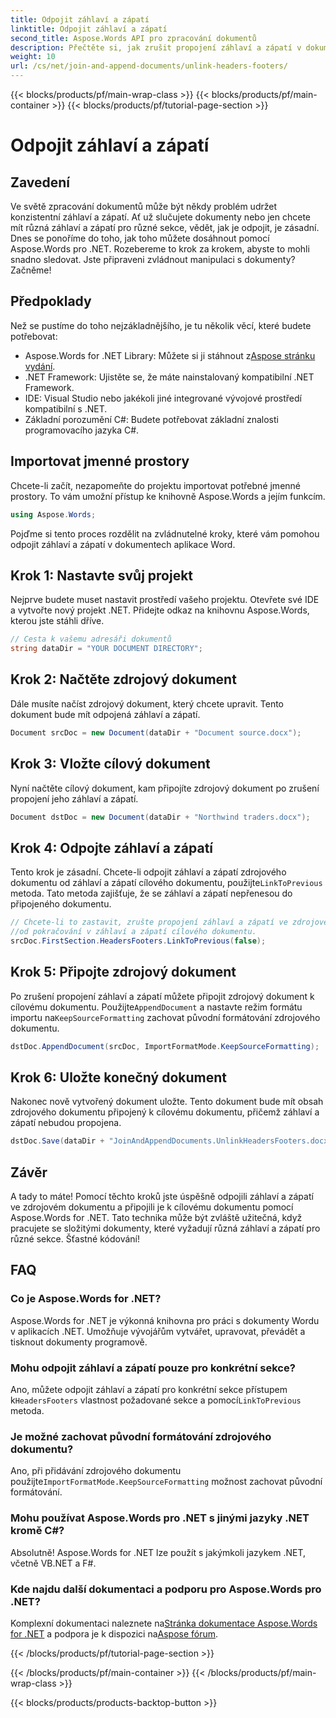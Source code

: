 ```yaml
---
title: Odpojit záhlaví a zápatí
linktitle: Odpojit záhlaví a zápatí
second_title: Aspose.Words API pro zpracování dokumentů
description: Přečtěte si, jak zrušit propojení záhlaví a zápatí v dokumentech aplikace Word pomocí Aspose.Words for .NET. Postupujte podle našeho podrobného průvodce krok za krokem pro manipulaci s hlavním dokumentem.
weight: 10
url: /cs/net/join-and-append-documents/unlink-headers-footers/
---
```


{{< blocks/products/pf/main-wrap-class >}}
{{< blocks/products/pf/main-container >}}
{{< blocks/products/pf/tutorial-page-section >}}

# Odpojit záhlaví a zápatí

## Zavedení

Ve světě zpracování dokumentů může být někdy problém udržet konzistentní záhlaví a zápatí. Ať už slučujete dokumenty nebo jen chcete mít různá záhlaví a zápatí pro různé sekce, vědět, jak je odpojit, je zásadní. Dnes se ponoříme do toho, jak toho můžete dosáhnout pomocí Aspose.Words pro .NET. Rozebereme to krok za krokem, abyste to mohli snadno sledovat. Jste připraveni zvládnout manipulaci s dokumenty? Začněme!

## Předpoklady

Než se pustíme do toho nejzákladnějšího, je tu několik věcí, které budete potřebovat:

-  Aspose.Words for .NET Library: Můžete si ji stáhnout z[Aspose stránku vydání](https://releases.aspose.com/words/net/).
- .NET Framework: Ujistěte se, že máte nainstalovaný kompatibilní .NET Framework.
- IDE: Visual Studio nebo jakékoli jiné integrované vývojové prostředí kompatibilní s .NET.
- Základní porozumění C#: Budete potřebovat základní znalosti programovacího jazyka C#.

## Importovat jmenné prostory

Chcete-li začít, nezapomeňte do projektu importovat potřebné jmenné prostory. To vám umožní přístup ke knihovně Aspose.Words a jejím funkcím.

```csharp
using Aspose.Words;
```

Pojďme si tento proces rozdělit na zvládnutelné kroky, které vám pomohou odpojit záhlaví a zápatí v dokumentech aplikace Word.

## Krok 1: Nastavte svůj projekt

Nejprve budete muset nastavit prostředí vašeho projektu. Otevřete své IDE a vytvořte nový projekt .NET. Přidejte odkaz na knihovnu Aspose.Words, kterou jste stáhli dříve.

```csharp
// Cesta k vašemu adresáři dokumentů
string dataDir = "YOUR DOCUMENT DIRECTORY";
```

## Krok 2: Načtěte zdrojový dokument

Dále musíte načíst zdrojový dokument, který chcete upravit. Tento dokument bude mít odpojená záhlaví a zápatí.

```csharp
Document srcDoc = new Document(dataDir + "Document source.docx");
```

## Krok 3: Vložte cílový dokument

Nyní načtěte cílový dokument, kam připojíte zdrojový dokument po zrušení propojení jeho záhlaví a zápatí.

```csharp
Document dstDoc = new Document(dataDir + "Northwind traders.docx");
```

## Krok 4: Odpojte záhlaví a zápatí

 Tento krok je zásadní. Chcete-li odpojit záhlaví a zápatí zdrojového dokumentu od záhlaví a zápatí cílového dokumentu, použijte`LinkToPrevious` metoda. Tato metoda zajišťuje, že se záhlaví a zápatí nepřenesou do připojeného dokumentu.

```csharp
// Chcete-li to zastavit, zrušte propojení záhlaví a zápatí ve zdrojovém dokumentu
//od pokračování v záhlaví a zápatí cílového dokumentu.
srcDoc.FirstSection.HeadersFooters.LinkToPrevious(false);
```

## Krok 5: Připojte zdrojový dokument

 Po zrušení propojení záhlaví a zápatí můžete připojit zdrojový dokument k cílovému dokumentu. Použijte`AppendDocument` a nastavte režim formátu importu na`KeepSourceFormatting` zachovat původní formátování zdrojového dokumentu.

```csharp
dstDoc.AppendDocument(srcDoc, ImportFormatMode.KeepSourceFormatting);
```

## Krok 6: Uložte konečný dokument

Nakonec nově vytvořený dokument uložte. Tento dokument bude mít obsah zdrojového dokumentu připojený k cílovému dokumentu, přičemž záhlaví a zápatí nebudou propojena.

```csharp
dstDoc.Save(dataDir + "JoinAndAppendDocuments.UnlinkHeadersFooters.docx");
```

## Závěr

A tady to máte! Pomocí těchto kroků jste úspěšně odpojili záhlaví a zápatí ve zdrojovém dokumentu a připojili je k cílovému dokumentu pomocí Aspose.Words for .NET. Tato technika může být zvláště užitečná, když pracujete se složitými dokumenty, které vyžadují různá záhlaví a zápatí pro různé sekce. Šťastné kódování!

## FAQ

### Co je Aspose.Words for .NET?  
Aspose.Words for .NET je výkonná knihovna pro práci s dokumenty Wordu v aplikacích .NET. Umožňuje vývojářům vytvářet, upravovat, převádět a tisknout dokumenty programově.

### Mohu odpojit záhlaví a zápatí pouze pro konkrétní sekce?  
 Ano, můžete odpojit záhlaví a zápatí pro konkrétní sekce přístupem k`HeadersFooters` vlastnost požadované sekce a pomocí`LinkToPrevious` metoda.

### Je možné zachovat původní formátování zdrojového dokumentu?  
 Ano, při přidávání zdrojového dokumentu použijte`ImportFormatMode.KeepSourceFormatting` možnost zachovat původní formátování.

### Mohu používat Aspose.Words pro .NET s jinými jazyky .NET kromě C#?  
Absolutně! Aspose.Words for .NET lze použít s jakýmkoli jazykem .NET, včetně VB.NET a F#.

### Kde najdu další dokumentaci a podporu pro Aspose.Words pro .NET?  
 Komplexní dokumentaci naleznete na[Stránka dokumentace Aspose.Words for .NET](https://reference.aspose.com/words/net/) a podpora je k dispozici na[Aspose fórum](https://forum.aspose.com/c/words/8).

{{< /blocks/products/pf/tutorial-page-section >}}

{{< /blocks/products/pf/main-container >}}
{{< /blocks/products/pf/main-wrap-class >}}

{{< blocks/products/products-backtop-button >}}
